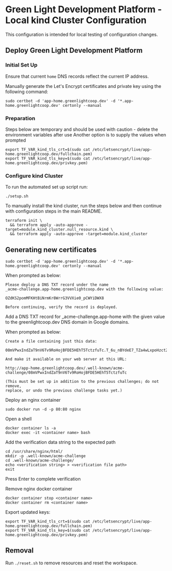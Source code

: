 # Green Light Development Platform - Local kind Cluster Configuration

This configuration is intended for local testing of configuration changes.

## Deploy Green Light Development Platform

### Initial Set Up 

Ensure that current `home` DNS records reflect the current IP address.

Manually generate the Let's Encrypt certificates and private key using the following command:

    sudo certbot -d 'app-home.greenlightcoop.dev' -d '*.app-home.greenlightcoop.dev' certonly --manual

### Preparation

Steps below are temporary and should be used with caution - delete the environment variables after use 
Another option is to supply the values when prompted

    export TF_VAR_kind_tls_crt=$(sudo cat /etc/letsencrypt/live/app-home.greenlightcoop.dev/fullchain.pem)
    export TF_VAR_kind_tls_key=$(sudo cat /etc/letsencrypt/live/app-home.greenlightcoop.dev/privkey.pem)

### Configure kind Cluster

To run the automated set up script run:

    ./setup.sh

To manually install the kind cluster, run the steps below and then continue with configuration steps in the
main README.

    terraform init \
      && terraform apply -auto-approve -target=module.kind_cluster.null_resource.kind \
      && terraform apply -auto-approve -target=module.kind_cluster

## Generating new certificates

    sudo certbot -d 'app-home.greenlightcoop.dev' -d '*.app-home.greenlightcoop.dev' certonly --manual

When prompted as below:

    Please deploy a DNS TXT record under the name
    _acme-challenge.app-home.greenlightcoop.dev with the following value:

    OZdKS2pomMFKHtBiNrmKr8WrrG3VVXie0_pCWYiDWX8

    Before continuing, verify the record is deployed.

Add a DNS TXT record for _acme-challenge.app-home with the given value to the greenlightcoop.dev DNS domain 
in Google domains.

When prompted as below:

    Create a file containing just this data:

    08mVPwxIndZaT9nV6Tv9RoHojBFDE5HEhT5TctzfuTc.T_6u_nBYdeE7_TZa4wLxpoHzct2rAzHnMvdTTSDxDZs

    And make it available on your web server at this URL:

    http://app-home.greenlightcoop.dev/.well-known/acme-challenge/08mVPwxIndZaT9nV6Tv9RoHojBFDE5HEhT5TctzfuTc

    (This must be set up in addition to the previous challenges; do not remove,
    replace, or undo the previous challenge tasks yet.)

Deploy an nginx container

    sudo docker run -d -p 80:80 nginx

Open a shell

    docker container ls -a
    docker exec -it <container name> bash

Add the verification data string to the expected path

    cd /usr/share/nginx/html/
    mkdir -p .well-known/acme-challenge
    cd .well-known/acme-challenge/
    echo <verification string> > <verification file path>
    exit

Press Enter to complete verification

Remove nginx docker container

    docker container stop <container name>
    docker container rm <container name>

Export updated keys:

    export TF_VAR_kind_tls_crt=$(sudo cat /etc/letsencrypt/live/app-home.greenlightcoop.dev/fullchain.pem)
    export TF_VAR_kind_tls_key=$(sudo cat /etc/letsencrypt/live/app-home.greenlightcoop.dev/privkey.pem)

## Removal

Run `./reset.sh` to remove resources and reset the workspace.